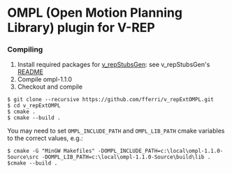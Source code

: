 # OMPL (Open Motion Planning Library) plugin for V-REP

### Compiling

1. Install required packages for [v_repStubsGen](https://github.com/fferri/v_repStubsGen): see v_repStubsGen's [README](external/v_repStubsGen/README.md)
2. Compile ompl-1.1.0
2. Checkout and compile
```text
$ git clone --recursive https://github.com/fferri/v_repExtOMPL.git
$ cd v_repExtOMPL
$ cmake .
$ cmake --build .
```
You may need to set `OMPL_INCLUDE_PATH` and `OMPL_LIB_PATH` cmake variables to the correct values, e.g.:
```text
$ cmake -G "MinGW Makefiles" -DOMPL_INCLUDE_PATH=c:\local\ompl-1.1.0-Source\src -DOMPL_LIB_PATH=c:\local\ompl-1.1.0-Source\build\lib .
$cmake --build .
```
